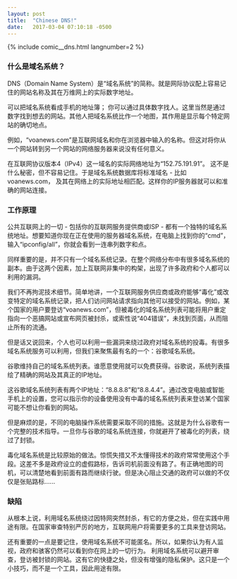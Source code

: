 ```yaml
---
layout: post
title:  "Chinese DNS!"
date:   2017-03-04 07:10:18 -0500
---
```


{% include comic__dns.html langnumber=2 %}

### 什么是域名系统？

DNS（Domain Name System）是“域名系统”的简称。就是网际协议配上容易记住的网站名称及其在万维网上的实际数字地址。

可以把域名系统看成手机的地址簿； 你可以通过具体数字找人。这里当然是通过数字找到想去的网站。其他人把域名系统比作一个地图，其作用是显示每个特定网站的确切地点。

例如，“voanews.com”是互联网域名和你在浏览器中输入的名称。但这对将你从一个网站转到另一个网站的网络服务器来说没有任何意义。

在互联网协议版本4（IPv4）这一域名的实际网络地址为“152.75.191.91”。 这不是什么秘密，但不容易记住。于是域名系统数据库将标准域名 - 比如voanews.com， 及其在网络上的实际地址相匹配。这样你的IP服务器就可以和准确的网站连接。

### 工作原理

公共互联网上的一切 - 包括你的互联网服务提供商或ISP - 都有一个独特的域名系统地址。想要知道你现在正在使用的服务器域名系统，在电脑上找到你的“cmd”，输入“ipconfig/all”，你就会看到一连串列数字和点。

同样重要的是，并不只有一个域名系统记录。在整个网络分布中有很多域名系统的副本。由于这两个因素，加上互联网非集中的构架，出现了许多政府和个人都可以利用的漏洞。

我们不再拘泥技术细节。简单地讲，一个互联网服务供应商或政府能够“毒化”或改变特定的域名系统记录，把人们访问网站请求指向其他可以接受的网站。例如，某个国家的用户要登访“voanews.com”，但被毒化的域名系统列表可能将用户重定指向一个恶搞网站或宣布网页被封杀，或索性说“404错误”，未找到页面，从而阻止所有的流通。

但是话又说回来，个人也可以利用一些漏洞来绕过政府对域名系统的投毒。有很多域名系统服务可以利用，但我们来聚焦最有名的一个：谷歌域名系统。

谷歌维持自己的域名系统列表。谁愿意使用就可以免费获得。谷歌说，系统列表描绘了精确的网站及其真正的IP地址。

这谷歌域名系统列表有两个IP地址：“8.8.8.8”和“8.8.4.4”。通过改变电脑或智能手机上的设置，您可以指示你的设备使用没有中毒的域名系统列表来登访某个国家可能不想让你看到的网站。

但是麻烦的是，不同的电脑操作系统需要采取不同的措施。这就是为什么谷歌有一个完整的技术指导。一旦你与谷歌的域名系统连接，你就避开了被毒化的列表，绕过了封锁。

毒化域名系统是比较原始的做法。惊慌失措又不太懂得技术的政府常常使用这个手段。这差不多是政府设立的虚假路标，告诉司机前面没有路了。有正确地图的司机，可以清楚地看到前面有路而继续行驶。但是决心阻止交通的政府可以做的不仅仅是张贴路标......
  
### 缺陷

从根本上说，利用域名系统绕过因特网突然封杀，有它的方便之处，但在实践中用途有限。在国家审查特别严厉的地方，互联网用户将需要更多的工具来登访网站。

还有重要的一点是要记住，使用域名系统不可能匿名。所以，如果你认为有人监视，政府和骇客仍然可以看到你在网上的一切行为。
利用域名系统可以避开审查，登访被封锁的网站。这有它的快捷之处，但没有增强的隐私保护。这只是一个小技巧，而不是一个工具，因此用途有限。